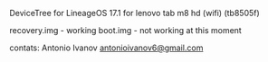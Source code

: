 DeviceTree for LineageOS 17.1 for lenovo tab m8 hd (wifi) (tb8505f)

recovery.img - working
boot.img - not working at this moment

contats:
Antonio Ivanov
antonioivanov6@gmail.com